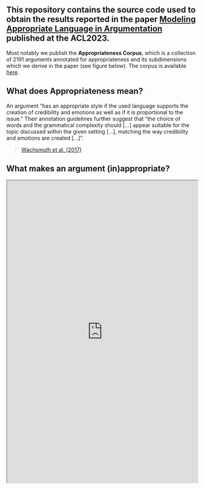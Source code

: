 This repository contains the source code used to obtain the results reported in the paper [Modeling Appropriate Language in Argumentation](https://arxiv.org/abs/2305.14935) published at the ACL2023.
--
Most notably we publish the **Appropriateness Corpus**, which is a collection of 2191 arguments annotated for appropriateness and its subdimensions which we derive in the paper (see figure below). The corpus is available [here](https://github.com/timonziegenbein/appropriateness-corpus/blob/main/data/appropriateness-corpus/appropriateness_corpus_conservative.csv). 

## What does Appropriateness mean?
An argument “has an appropriate style if the used language supports the creation of credibility and emotions as well as if it is proportional to the issue.” Their annotation guidelines further suggest that “the choice of words and the grammatical complexity should [...] appear suitable for the topic discussed within the given setting [...], matching the way credibility and emotions are created [...]”. 
> [Wachsmuth et al. (2017)](https://aclanthology.org/E17-1017/)

## What makes an argument (in)appropriate?
<iframe width="100%" height="800" src="https://github.com/timonziegenbein/appropriateness-corpus/blob/main/annotation-guidelines/appropriateness-taxonomy-vertical.pdf">

**Toxic Emotions (TE)** An argument has toxic emotions if the emotions appealed to are deceptive or their intensities do not provide room for critical evaluation of the issue by the reader.
- *Excessive Intensity (EI)* The emotions appealed to by an argument are unnecessarily strong for the discussed issue.
- *Emotional Deception (ED)* The emotions appealed to are used as deceptive tricks to win, derail, or end the discussion.

**Missing Commitment** (MC) An argument is missing commitment if the issue is not taken seriously or openness other’s arguments is absent.
- *Missing Seriousness (MS)* The argument is either trolling others by suggesting (explicitly or implicitly) that the issue is not worthy of being discussed or does not contribute meaningfully to the discussion.
- *Missing Openness (MO)* The argument displays an unwillingness to consider arguments with opposing viewpoints and does not assess the arguments on their merits but simply rejects them out of hand.

**Missing Intelligibility (MI)** An argument is not intelligible if its meaning is unclear or irrelevant to the issue or if its reasoning is not understandable.
- *Unclear Meaning (UM)* The argument’s content is vague, ambiguous, or implicit, such that it remains unclear what is being said about the issue (it could also be an unrelated issue).
- *Missing Relevance (MR)* The argument does not discuss the issue, but derails the discussion implicitly towards a related issue or shifts completely towards a different issue.
- *Confusing Reasoning (CR)* The argument’s components (claims and premises) seem not to be connected logically.

**Other Reasons (OR)** An argument is inappropriate if it contains severe orthographic errors or for reasons not covered by any other dimension.
- *Detrimental Orthography (DO)* The argument has serious spelling and/or grammatical errors, negatively affecting its readability.
- *Reason Unclassified (RU)* There are any other reasons than those above for why the argument should be considered inappropriate.




## Reproducability of the Results
All the code used to obtain the results reported in the paper is available in the folder `src`. This includes the following:
- `src/annotation-interface`: The code for the annotation interface used to collect the annotations for the corpus-correlations
- `src/annotation-study-appropriateness-prediction`: The code for the training and evaluation of the models reported in the paper
- `src/annotator-agreement`: The code for the annotator agreement reported in the paper
- `src/corpus-correlations`: The code for the corpus correlations reported in the paper
- `src/create-corpus`: The code for the creation of the unannotated corpus from its sources
- `src/dagstuhl-argquality-corpus-eda`: The code for the exploratory data analysis of the Dagstuhl-15512 ArgQuality Corpus

The annotations guidelines and previous taxonomy versions which we developed during our work can be found in the folder `annotation-guidelines`.
## Using our Work 
If you are interested in using the models or the corpus, please cite the following paper:

```
TBA
```
